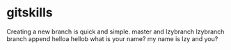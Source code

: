 # gitskills
Creating a new branch is quick and simple.
master and lzybranch
lzybranch
branch append
helloa
hellob
what is your name?
my name is lzy
and you?
